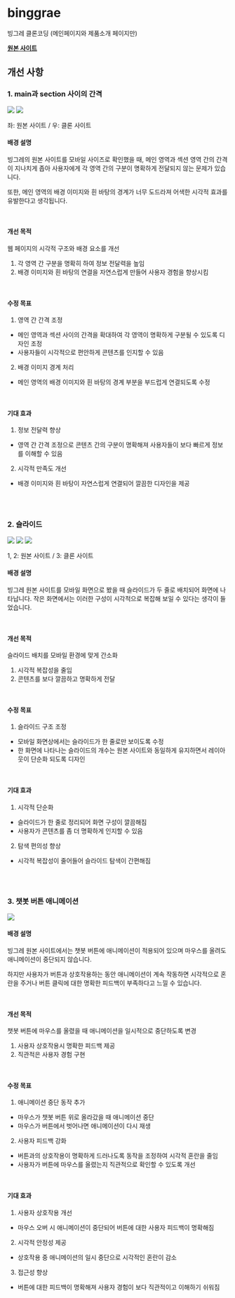 # binggrae

빙그레 클론코딩 (메인페이지와 제품소개 페이지만)

__[원본 사이트](https://www.bing.co.kr/)__

## 개선 사항

### 1. main과 section 사이의 간격

<img src="./readme/img_01.png"> <img src="./readme/img_02.png">

좌: 원본 사이트 / 우: 클론 사이트

#### 배경 설명

빙그레의 원본 사이트를 모바일 사이즈로 확인했을 때, 메인 영역과 섹션 영역 간의 간격이 지나치게 좁아 사용자에게 각 영역 간의 구분이 명확하게 전달되지 않는 문제가 있습니다. 

또한, 메인 영역의 배경 이미지와 흰 바탕의 경계가 너무 도드라져 어색한 시각적 효과를 유발한다고 생각됩니다.

<br>

#### 개선 목적

웹 페이지의 시각적 구조와 배경 요소를 개선

1. 각 영역 간 구분을 명확히 하여 정보 전달력을 높임
2. 배경 이미지와 흰 바탕의 연결을 자연스럽게 만들어 사용자 경험을 향상시킴

<br>

#### 수정 목표

1. 영역 간 간격 조정
  - 메인 영역과 섹션 사이의 간격을 확대하여 각 영역이 명확하게 구분될 수 있도록 디자인 조정
  - 사용자들이 시각적으로 편안하게 콘텐츠를 인지할 수 있음

2. 배경 이미지 경계 처리
  - 메인 영역의 배경 이미지와 흰 바탕의 경계 부분을 부드럽게 연결되도록 수정

<br>

#### 기대 효과

1. 정보 전달력 향상
  - 영역 간 간격 조정으로 콘텐츠 간의 구분이 명확해져 사용자들이 보다 빠르게 정보를 이해할 수 있음

2. 시각적 만족도 개선
  - 배경 이미지와 흰 바탕이 자연스럽게 연결되어 깔끔한 디자인을 제공

<br>
<br>

### 2. 슬라이드

<img src="./readme/img_03.png"> <img src="./readme/img_04.png"> <img src="./readme/img_05.png">

1, 2: 원본 사이트 / 3: 클론 사이트

#### 배경 설명

빙그레 원본 사이트를 모바일 화면으로 봤을 때 슬라이드가 두 줄로 배치되어 화면에 나타납니다. 작은 화면에서는 이러한 구성이 시각적으로 복잡해 보일 수 있다는 생각이 들었습니다.

<br>

#### 개선 목적

슬라이드 배치를 모바일 환경에 맞게 간소화

1. 시각적 복잡성을 줄임
2. 콘텐츠를 보다 깔끔하고 명확하게 전달

<br>

#### 수정 목표

1. 슬라이드 구조 조정
  - 모바일 화면상에서는 슬라이드가 한 줄로만 보이도록 수정
  - 한 화면에 나타나는 슬라이드의 개수는 원본 사이트와 동일하게 유지하면서 레이아웃이 단순화 되도록 디자인

<br>

#### 기대 효과

1. 시각적 단순화
  - 슬라이드가 한 줄로 정리되어 화면 구성이 깔끔해짐
  - 사용자가 콘텐츠를 좀 더 명확하게 인지할 수 있음

2. 탐색 편의성 향상
  - 시각적 복잡성이 줄어들어 슬라이드 탐색이 간편해짐

<br>
<br>

### 3. 챗봇 버튼 애니메이션

<img src="./readme/img_06.png">

#### 배경 설명

빙그레 원본 사이트에서는 챗봇 버튼에 애니메이션이 적용되어 있으며 마우스를 올려도 애니메이션이 중단되지 않습니다. 

하지만 사용자가 버튼과 상호작용하는 동안 애니메이션이 계속 작동하면 시각적으로 혼란을 주거나 버튼 클릭에 대한 명확한 피드백이 부족하다고 느낄 수 있습니다.

<br>

#### 개선 목적

챗봇 버튼에 마우스를 올렸을 때 애니메이션을 일시적으로 중단하도록 변경

1. 사용자 상호작용시 명확한 피드백 제공
2. 직관적은 사용자 경험 구현

<br>

#### 수정 목표

1. 애니메이션 중단 동작 추가
  - 마우스가 챗봇 버튼 위로 올라갔을 때 애니메이션 중단
  - 마우스가 버튼에서 벗어나면 애니메이션이 다시 재생

2. 사용자 피드백 강화
  - 버튼과의 상호작용이 명확하게 드러나도록 동작을 조정하여 시각적 혼란을 줄임
  - 사용자가 버튼에 마우스를 올렸는지 직관적으로 확인할 수 있도록 개선

<br>

#### 기대 효과

1. 사용자 상호작용 개선
  - 마우스 오버 시 애니메이션이 중단되어 버튼에 대한 사용자 피드백이 명확해짐

2. 시각적 안정성 제공
  - 상호작용 중 애니메이션의 일시 중단으로 시각적인 혼란이 감소

3. 접근성 향상
  - 버튼에 대한 피드백이 명확해져 사용자 경험이 보다 직관적이고 이해하기 쉬워짐